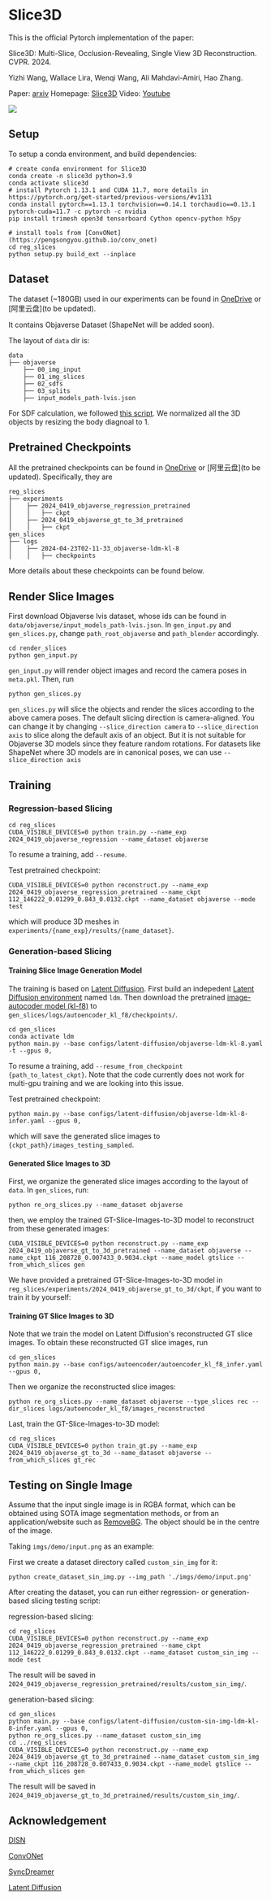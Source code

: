 # Slice3D

This is the official Pytorch implementation of the paper:

Slice3D: Multi-Slice, Occlusion-Revealing, Single View 3D Reconstruction. CVPR. 2024.

Yizhi Wang, Wallace Lira, Wenqi Wang, Ali Mahdavi-Amiri, Hao Zhang.

Paper: [arxiv](https://arxiv.org/abs/2312.02221)
Homepage: [Slice3D](https://yizhiwang96.github.io/Slice3D/)
Video: [Youtube](https://www.youtube.com/watch?v=4MDAiFWdXRw&ab_channel=YizhiWang)

<img src='imgs/teaser/slice3d.jpg'/>

## Setup

To setup a conda environment, and build dependencies:
```
# create conda environment for Slice3D
conda create -n slice3d python=3.9
conda activate slice3d
# install Pytorch 1.13.1 and CUDA 11.7, more details in https://pytorch.org/get-started/previous-versions/#v1131
conda install pytorch==1.13.1 torchvision==0.14.1 torchaudio==0.13.1 pytorch-cuda=11.7 -c pytorch -c nvidia
pip install trimesh open3d tensorboard Cython opencv-python h5py

# install tools from [ConvONet](https://pengsongyou.github.io/conv_onet)
cd reg_slices
python setup.py build_ext --inplace
```

## Dataset

The dataset (~180GB) used in our experiments can be found in [OneDrive](https://1drv.ms/f/s!AkDQSKsmQQCghq1jUC2J0nowH4XeOQ?e=0ceeg9) or [阿里云盘](to be updated).

It contains Objaverse Dataset (ShapeNet will be added soon).

The layout of ``data`` dir is: 

```
data
├── objaverse
    ├── 00_img_input
    ├── 01_img_slices
    ├── 02_sdfs  
    ├── 03_splits
    ├── input_models_path-lvis.json
```

For SDF calculation, we followed [this script](https://github.com/Xharlie/DISN/blob/master/preprocessing/create_point_sdf_grid.py). We normalized all the 3D objects by resizing the body diagnoal to 1.

## Pretrained Checkpoints

All the pretrained checkpoints can be found in [OneDrive](https://1drv.ms/f/s!AkDQSKsmQQCghq1jUC2J0nowH4XeOQ?e=0ceeg9) or [阿里云盘](to be updated). Specifically, they are
```
reg_slices
├── experiments
│    ├── 2024_0419_objaverse_regression_pretrained
│    │   ├── ckpt
│    ├── 2024_0419_objaverse_gt_to_3d_pretrained
│    │   ├── ckpt
gen_slices
├── logs
│    ├── 2024-04-23T02-11-33_objaverse-ldm-kl-8
│    │   ├── checkpoints
```
More details about these checkpoints can be found below.

## Render Slice Images
First download Objaverse lvis dataset, whose ids can be found in `data/objaverse/input_models_path-lvis.json`. In `gen_input.py` and `gen_slices.py`, change `path_root_objaverse` and `path_blender` accordingly. 
```
cd render_slices
python gen_input.py
```
`gen_input.py` will render object images and record the camera poses in `meta.pkl`.
Then, run
```
python gen_slices.py
```
`gen_slices.py` will slice the objects and render the slices according to the above camera poses. The default slicing direction is camera-aligned. You can change it by changing `--slice_direction camera` to `--slice_direction axis` to slice along the default axis of an object. But it is not suitable for Objaverse 3D models since they feature random rotations. For datasets like ShapeNet where 3D models are in canonical poses, we can use `--slice_direction axis`

## Training

### Regression-based Slicing

```
cd reg_slices
CUDA_VISIBLE_DEVICES=0 python train.py --name_exp 2024_0419_objaverse_regression --name_dataset objaverse
```
To resume a training, add `--resume`.

Test pretrained checkpoint:
```
CUDA_VISIBLE_DEVICES=0 python reconstruct.py --name_exp 2024_0419_objaverse_regression_pretrained --name_ckpt 112_146222_0.01299_0.843_0.0132.ckpt --name_dataset objaverse --mode test
```
which will produce 3D meshes in `experiments/{name_exp}/results/{name_dataset}`.

### Generation-based Slicing

#### Training Slice Image Generation Model

The training is based on [Latent Diffusion](https://github.com/CompVis/latent-diffusion). First build an indepedent [Latent Diffusion environment](https://github.com/CompVis/latent-diffusion?tab=readme-ov-file#requirements) named `ldm`. Then download the pretrained [image-autocoder model (kl-f8)](https://ommer-lab.com/files/latent-diffusion/kl-f8.zip) to `gen_slices/logs/autoencoder_kl_f8/checkpoints/`.
```
cd gen_slices
conda activate ldm
python main.py --base configs/latent-diffusion/objaverse-ldm-kl-8.yaml -t --gpus 0,
```

To resume a training, add `--resume_from_checkpoint {path_to_latest_ckpt}`. Note that the code currently does not work for multi-gpu training and we are looking into this issue.

Test pretrained checkpoint:
```
python main.py --base configs/latent-diffusion/objaverse-ldm-kl-8-infer.yaml --gpus 0,
```
which will save the generated slice images to `{ckpt_path}/images_testing_sampled`.


#### Generated Slice Images to 3D
First, we organize the generated slice images according to the layout of `data`. In `gen_slices`, run:
```
python re_org_slices.py --name_dataset objaverse
```
then, we employ the trained GT-Slice-Images-to-3D model to reconstruct from these generated images:

```
CUDA_VISIBLE_DEVICES=0 python reconstruct.py --name_exp 2024_0419_objaverse_gt_to_3d_pretrained --name_dataset objaverse --name_ckpt 116_208728_0.007433_0.9034.ckpt --name_model gtslice --from_which_slices gen
```

We have provided a pretrained GT-Slice-Images-to-3D model in `reg_slices/experiments/2024_0419_objaverse_gt_to_3d/ckpt`, if you want to train it by yourself:

#### Training GT Slice Images to 3D 
Note that we train the model on Latent Diffusion's reconstructed GT slice images. To obtain these reconstructed GT slice images, run

```
cd gen_slices
python main.py --base configs/autoencoder/autoencoder_kl_f8_infer.yaml --gpus 0,
```

Then we organize the reconstructed slice images:
```
python re_org_slices.py --name_dataset objaverse --type_slices rec --dir_slices logs/autoencoder_kl_f8/images_reconstructed
```
Last, train the GT-Slice-Images-to-3D model:
```
cd reg_slices
CUDA_VISIBLE_DEVICES=0 python train_gt.py --name_exp 2024_0419_objaverse_gt_to_3d --name_dataset objaverse --from_which_slices gt_rec
```

## Testing on Single Image

Assume that the input single image is in RGBA format, which can be obtained using SOTA image segmentation methods, or from an application/website such as [RemoveBG](https://www.remove.bg/). The object should be in the centre of the image.

Taking `imgs/demo/input.png` as an example:

First we create a dataset directory called `custom_sin_img` for it:
```
python create_dataset_sin_img.py --img_path './imgs/demo/input.png'
```
After creating the dataset, you can run either regression- or generation- based slicing testing script:

regression-based slicing:
```
cd reg_slices
CUDA_VISIBLE_DEVICES=0 python reconstruct.py --name_exp 2024_0419_objaverse_regression_pretrained --name_ckpt 112_146222_0.01299_0.843_0.0132.ckpt --name_dataset custom_sin_img --mode test
```
The result will be saved in `2024_0419_objaverse_regression_pretrained/results/custom_sin_img/`.

generation-based slicing:
```
cd gen_slices
python main.py --base configs/latent-diffusion/custom-sin-img-ldm-kl-8-infer.yaml --gpus 0,
python re_org_slices.py --name_dataset custom_sin_img
cd ../reg_slices
CUDA_VISIBLE_DEVICES=0 python reconstruct.py --name_exp 2024_0419_objaverse_gt_to_3d_pretrained --name_dataset custom_sin_img --name_ckpt 116_208728_0.007433_0.9034.ckpt --name_model gtslice --from_which_slices gen
```
The result will be saved in `2024_0419_objaverse_gt_to_3d_pretrained/results/custom_sin_img/`.

## Acknowledgement

[DISN](https://github.com/Xharlie/DISN)

[ConvONet](https://pengsongyou.github.io/conv_onet)

[SyncDreamer](https://github.com/liuyuan-pal/SyncDreamer)

[Latent Diffusion](https://github.com/CompVis/latent-diffusion)

